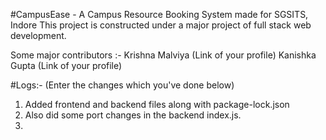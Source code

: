 #CampusEase - A Campus Resource Booking System made for SGSITS, Indore
This project is constructed under a major project of full stack web development.

Some major contributors :- 
  Krishna Malviya (Link of your profile)
  Kanishka Gupta (Link of your profile)
  
#Logs:- (Enter the changes which you've done below)
  1. Added frontend and backend files along with package-lock.json
  2. Also did some port changes in the backend index.js.
  3. 
